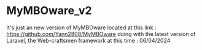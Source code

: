 # MyMBOware_v2
It's just an new version of MyMBOware located at this link : https://github.com/Yann2808/MyMBOware doing with the latest version of Laravel, the Web-craftsmen framework at this time : 06/04/2024
